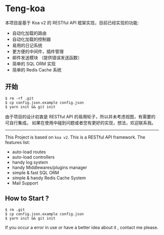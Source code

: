 # Teng-koa
本项目是基于 Koa v2 的 RESTful API 框架实现，目前已经实现的功能:
* 自动化加载的路由
* 自动化加载的控制器
* 易用的日记系统
* 更方便的中间件，插件管理
* 邮件发送模块 （提供错误发送函数）
* 简单的 SQL ORM 实现
* 简单的 Redis Cache 系统

## 开始
```
$ rm -rf .git
$ cp config.json.example config.json
$ yarn init && git init
``` 

由于项目的设计初衷是 RESTful API 的易用轮子，所以并未考虑视图，有需要的可自行集成。
如果在使用中碰到问题或者您有更好的实现，想法，欢迎联系我。

-----------------------------

This Project is based on `koa v2`. This is a RESTful API framework.
The features list:
* auto-load routes
* auto-load controllers
* handy log system
* handy Middlewares/plugins manager
* simple & fast SQL ORM
* simple & handy Redis Cache System
* Mail Support

## How to Start ?
```
$ rm .git
$ cp config.json.example config.json
$ yarn init && git init
``` 

If you occur a error in use or have a better idea about it , contact me please. 

